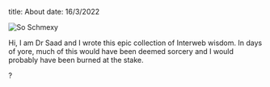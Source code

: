 title: About
date: 16/3/2022

![So Schmexy][my_sweet_photo]

Hi, I am Dr Saad and I wrote this epic collection of Interweb
wisdom. In days of yore, much of this would have been deemed sorcery
and I would probably have been burned at the stake.

?

[my_sweet_photo]: {static}/images/R_2.jpg
